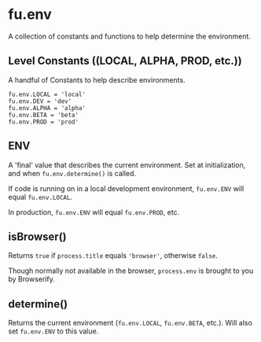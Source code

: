 # fu.env

A collection of constants and functions to help determine the environment.

## Level Constants ((LOCAL, ALPHA, PROD, etc.))

A handful of Constants to help describe environments.

    fu.env.LOCAL = 'local'
    fu.env.DEV = 'dev'
    fu.env.ALPHA = 'alpha'
    fu.env.BETA = 'beta'
    fu.env.PROD = 'prod'
    
## ENV

A 'final' value  that describes the current environment. Set at initialization, and when `fu.env.determine()` is called.

If code is running on in a local development environment, `fu.env.ENV` will equal `fu.env.LOCAL`.

In production, `fu.env.ENV` will equal `fu.env.PROD`, etc.

## isBrowser()

Returns `true` if `process.title` equals `'browser'`, otherwise `false`.

Though normally not available in the browser, `process.env` is brought to you by Browserify.

## determine()

Returns the current environment (`fu.env.LOCAL`, `fu.env.BETA`, etc.). Will also set `fu.env.ENV` to this value.